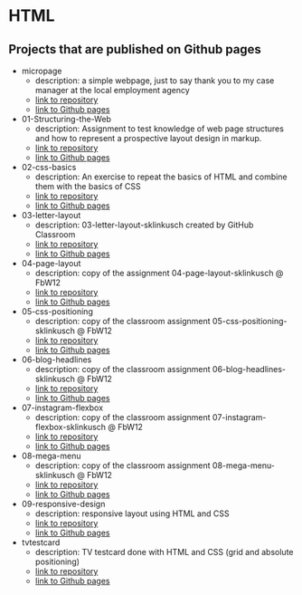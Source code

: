 # HTML

## Projects that are published on Github pages

- micropage
  - description: a simple webpage, just to say thank you to my case manager at the local employment agency
  - [link to repository](https://github.com/sklinkusch/micropage)
  - [link to Github pages](https://sklinkusch.github.io/micropage)
- 01-Structuring-the-Web
  - description: Assignment to test knowledge of web page structures and how to represent a prospective layout design in markup.
  - [link to repository](https://github.com/sklinkusch/01-Structuring-the-Web)
  - [link to Github pages](https://sklinkusch.github.io/01-Structuring-the-Web/)
- 02-css-basics
  - description: An exercise to repeat the basics of HTML and combine them with the basics of CSS
  - [link to repository](https://github.com/sklinkusch/02-css-basics)
  - [link to Github pages](https://sklinkusch.github.io/02-css-basics/)
- 03-letter-layout
  - description: 03-letter-layout-sklinkusch created by GitHub Classroom
  - [link to repository](https://github.com/sklinkusch/03-letter-layout)
  - [link to Github pages](https://sklinkusch.github.io/03-letter-layout/)
- 04-page-layout
  - description: copy of the assignment 04-page-layout-sklinkusch @ FbW12
  - [link to repository](https://github.com/sklinkusch/04-page-layout)
  - [link to Github pages](https://sklinkusch.github.io/04-page-layout/)
- 05-css-positioning
  - description: copy of the classroom assignment 05-css-positioning-sklinkusch @ FbW12
  - [link to repository](https://github.com/sklinkusch/05-css-positioning)
  - [link to Github pages](https://sklinkusch.github.io/05-css-positioning/)
- 06-blog-headlines
  - description: copy of the classroom assignment 06-blog-headlines-sklinkusch @ FbW12
  - [link to repository](https://github.com/sklinkusch/06-blog-headlines)
  - [link to Github pages](https://sklinkusch.github.io/06-blog-headlines/blog.html)
- 07-instagram-flexbox
  - description: copy of the classroom assignment 07-instagram-flexbox-sklinkusch @ FbW12
  - [link to repository](https://github.com/sklinkusch/07-instagram-flexbox)
  - [link to Github pages](https://sklinkusch.github.io/07-instagram-flexbox/)
- 08-mega-menu
  - description: copy of the classroom assignment 08-mega-menu-sklinkusch @ FbW12
  - [link to repository](https://github.com/sklinkusch/08-mega-menu)
  - [link to Github pages](https://sklinkusch.github.io/08-mega-menu/)
- 09-responsive-design
  - description: responsive layout using HTML and CSS
  - [link to repository](https://github.com/sklinkusch/09-responsive-design)
  - [link to Github pages](https://sklinkusch.github.io/09-responsive-design)
- tvtestcard
  - description: TV testcard done with HTML and CSS (grid and absolute positioning)
  - [link to repository](https://github.com/sklinkusch/tvtestcard)
  - [link to Github pages](https://sklinkusch.github.io/tvtestcard/)
